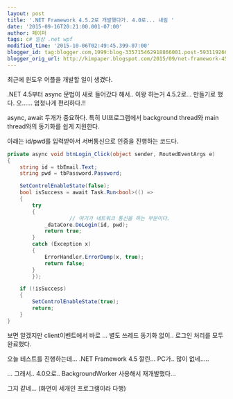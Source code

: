 ```yaml
---
layout: post
title: '.NET Framework 4.5.2로 개발했다가. 4.0로... 내림 '
date: '2015-09-16T20:21:00.001-07:00'
author: 페이퍼
tags: c# 일상 .net wpf
modified_time: '2015-10-06T02:49:45.399-07:00'
blogger_id: tag:blogger.com,1999:blog-335715462918866001.post-5931192667816992149
blogger_orig_url: http://kimpaper.blogspot.com/2015/09/net-framework-452-40.html
---
```


최근에 윈도우 어플을 개발할 일이 생겼다.

.NET 4.5부터 async 문법이 새로 들어갔다 해서.. 이왕 하는거 4.5.2로... 만들기로 했다.
오...... 엄청나게 편리하다.!!

async, await 두개가 중요하다.
특히 UI프로그램에서 background thread와 main thread와의 동기화를 쉽게 지원한다.

아래는 id/pwd를 입력받아서 서버통신으로 인증을 진행하는 코드다.

```csharp
private async void btnLogin_Click(object sender, RoutedEventArgs e)
{
    string id = tbEmail.Text;
    string pwd = tbPassword.Password;

    SetControlEnableState(false);
    bool isSuccess = await Task.Run<bool>(() =>
    {
        try
        {
                    // 여기가 네트워크 통신을 하는 부분이다.
            _dataCore.DoLogin(id, pwd);
            return true;
        }
        catch (Exception x)
        {
            ErrorHandler.ErrorDump(x, true);
            return false;
        }
        });

    if (!isSuccess)
    {
        SetControlEnableState(true);
        return;
    }
}
```

보면 알겠지만 client이벤트에서 바로 ... 별도 쓰레드 동기화 없이.. 로그인 처리를 모두 완료했다.

오늘 테스트를 진행하는데...
.NET Framework 4.5 깔린... PC가.. 많이 없네.....

... 그래서.. 4.0으로.. BackgroundWorker 사용해서 재개발했다...

그지 같네... (화면이 세개인 프로그램이라 다행)

